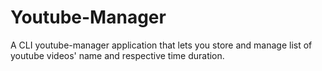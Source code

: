 # Youtube-Manager
A CLI youtube-manager application that lets you store and manage list of youtube videos' name and respective time duration. 
